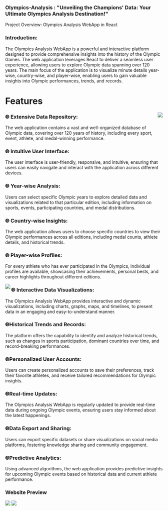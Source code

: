 
###  Olympics-Analysis : "Unveiling the Champions' Data: Your Ultimate Olympics Analysis Destination!"

Project Overview: Olympics Analysis WebApp in React

<h3>Introduction:</h3>

The Olympics Analysis WebApp is a powerful and interactive platform designed to provide comprehensive insights into the history of the Olympic Games. The web application leverages React to deliver a seamless user experience, allowing users to explore Olympic data spanning over 120 years. The main focus of the application is to visualize minute details year-wise, country-wise, and player-wise, enabling users to gain valuable insights into Olympic performances, trends, and records.

# Features

<img align="right" src="templates/olympic_games_dribbble.png">

<h3>🌐 Extensive Data Repository:</h3>

The web application contains a vast and well-organized database of Olympic data, covering over 120 years of history, including every sport, event, athlete, and medal-winning performance.

<h3>🌐 Intuitive User Interface:</h3>

The user interface is user-friendly, responsive, and intuitive, ensuring that users can easily navigate and interact with the application across different devices.

<h3>🌐 Year-wise Analysis:</h3>

Users can select specific Olympic years to explore detailed data and visualizations related to that particular edition, including information on sports, events, participating countries, and medal distributions.

<h3>🌐 Country-wise Insights:</h3>

The web application allows users to choose specific countries to view their Olympic performances across all editions, including medal counts, athlete details, and historical trends.

<h3>🌐 Player-wise Profiles:</h3>

For every athlete who has ever participated in the Olympics, individual profiles are available, showcasing their achievements, personal bests, and career highlights throughout different editions.


<img align="left" src="templates/olympic_games_dribbble.png">

<h3>🌐 Interactive Data Visualizations:</h3>

The Olympics Analysis WebApp provides interactive and dynamic visualizations, including charts, graphs, maps, and timelines, to present data in an engaging and easy-to-understand manner.

<h3>🌐Historical Trends and Records:</h3>

The platform offers the capability to identify and analyze historical trends, such as changes in sports participation, dominant countries over time, and record-breaking performances.

<h3>🌐Personalized User Accounts:</h3>

Users can create personalized accounts to save their preferences, track their favorite athletes, and receive tailored recommendations for Olympic insights.

<h3>🌐Real-time Updates:</h3>

The Olympics Analysis WebApp is regularly updated to provide real-time data during ongoing Olympic events, ensuring users stay informed about the latest happenings.

<h3>🌐Data Export and Sharing:</h3>

Users can export specific datasets or share visualizations on social media platforms, fostering knowledge sharing and community engagement.


<h3>🌐Predictive Analytics:</h3>

Using advanced algorithms, the web application provides predictive insights for upcoming Olympic events based on historical data and current athlete performance.

### Website Preview

<img src="templates/">
<img src="templates/">

